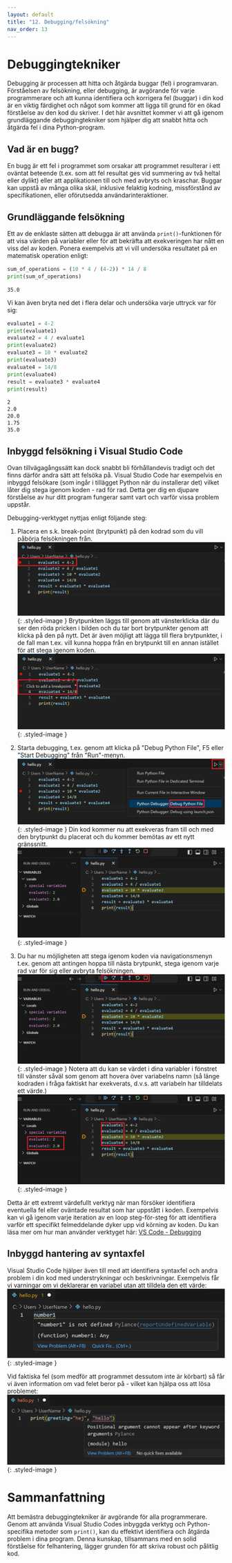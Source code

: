 ```yaml
---
layout: default
title: "12. Debugging/felsökning"
nav_order: 13
---
```


# Debuggingtekniker
Debugging är processen att hitta och åtgärda buggar (fel) i programvaran. Förståelsen av felsökning, eller debugging, är avgörande för varje programmerare och att kunna identifiera och korrigera fel (buggar) i din kod är en viktig färdighet och något som kommer att ligga till grund för en ökad förståelse av den kod du skriver. I det här avsnittet kommer vi att gå igenom grundläggande debuggingtekniker som hjälper dig att snabbt hitta och åtgärda fel i dina Python-program.

## Vad är en bugg?
En bugg är ett fel i programmet som orsakar  att programmet resulterar i ett oväntat beteende (t.ex. som att fel resultat ges vid summering av två heltal eller dylikt) eller att applikationen till och med avbryts och kraschar. Buggar kan uppstå av många olika skäl, inklusive felaktig kodning, missförstånd av specifikationen, eller oförutsedda användarinteraktioner.

## Grundläggande felsökning
Ett av de enklaste sätten att debugga är att använda `print()`-funktionen för att visa värden på variabler eller för att bekräfta att exekveringen har nått en viss del av koden. Ponera exempelvis att vi vill undersöka resultatet på en matematisk operation enligt:
```python
sum_of_operations = (10 * 4 / (4-2)) * 14 / 8
print(sum_of_operations)
```
<div class="code-example" markdown="1">
<pre><code>35.0</code></pre>
</div>

Vi kan även bryta ned det i flera delar och undersöka varje uttryck var för sig:
```python
evaluate1 = 4-2
print(evaluate1)
evaluate2 = 4 / evaluate1
print(evaluate2)
evaluate3 = 10 * evaluate2
print(evaluate3)
evaluate4 = 14/8
print(evaluate4)
result = evaluate3 * evaluate4
print(result)
```
<div class="code-example" markdown="1">
<pre><code>2
2.0
20.0
1.75
35.0</code></pre>
</div>

## Inbyggd felsökning i Visual Studio Code
Ovan tillvägagångssätt kan dock snabbt bli förhållandevis tradigt och det finns därför andra sätt att felsöka på. Visual Studio Code har exempelvis en inbyggd felsökare (som ingår i tillägget Python när du installerar det) vilket låter dig stega igenom koden - rad för rad. Detta ger dig en djupare förståelse av hur ditt program fungerar samt vart och varför vissa problem uppstår.

Debugging-verktyget nyttjas enligt följande steg:
1. Placera en s.k. break-point (brytpunkt) på den kodrad som du vill påbörja felsökningen från.
![Extensions in VSCode](../assets/images/debugging/breakpoint.png){: .styled-image }
Brytpunkten läggs till genom att vänsterklicka där du ser den röda pricken i bilden och du tar bort brytpunkter genom att klicka på den på nytt. Det är även möjligt att lägga till flera brytpunkter, i de fall man t.ex. vill kunna hoppa från en brytpunkt till en annan istället för att stega igenom koden.
![Extensions in VSCode](../assets/images/debugging/add_breakpoint.png){: .styled-image }

2. Starta debugging, t.ex. genom att klicka på "Debug Python File", F5 eller "Start Debugging" från "Run"-menyn.
![Extensions in VSCode](../assets/images/debugging/run_debugger.png){: .styled-image }
Din kod kommer nu att exekveras fram till och med den brytpunkt du placerat och du kommer bemötas av ett nytt gränssnitt.
![Extensions in VSCode](../assets/images/debugging/debugging.png){: .styled-image }

3. Du har nu möjligheten att stega igenom koden via navigationsmenyn t.ex. genom att antingen hoppa till nästa brytpunkt, stega igenom varje rad var för sig eller avbryta felsökningen.
![Extensions in VSCode](../assets/images/debugging/debugging_navigation.png){: .styled-image }
Notera att du kan se värdet i dina variabler i fönstret till vänster såväl som genom att hovera över variabelns namn (så länge kodraden i fråga faktiskt har exekverats, d.v.s. att variabeln har tilldelats ett värde.)
![Extensions in VSCode](../assets/images/debugging/debugging_values.png){: .styled-image }

Detta är ett extremt värdefullt verktyg när man försöker identifiera eventuella fel eller oväntade resultat som har uppstått i koden. Exempelvis kan vi gå igenom varje iteration av en loop steg-för-steg för att identifiera varför ett specifikt felmeddelande dyker upp vid körning av koden. Du kan läsa mer om hur man använder verktyget här: [VS Code - Debugging](https://code.visualstudio.com/docs/python/debugging#_basic-debugging)

## Inbyggd hantering av syntaxfel
Visual Studio Code hjälper även till med att identifiera syntaxfel och andra problem i din kod med understrykningar och beskrivningar. Exempelvis får vi varningar om vi deklarerar en variabel utan att tilldela den ett värde:
![Extensions in VSCode](../assets/images/debugging/warnings.png){: .styled-image }

Vid faktiska fel (som medför att programmet dessutom inte är körbart) så får vi även information om vad felet beror på - vilket kan hjälpa oss att lösa problemet:
![Extensions in VSCode](../assets/images/debugging/syntaxError.png){: .styled-image }

# Sammanfattning
Att bemästra debuggingtekniker är avgörande för alla programmerare. Genom att använda Visual Studio Codes inbyggda verktyg och Python-specifika metoder som `print()`, kan du effektivt identifiera och åtgärda problem i dina program. Denna kunskap, tillsammans med en solid förståelse för felhantering, lägger grunden för att skriva robust och pålitlig kod.